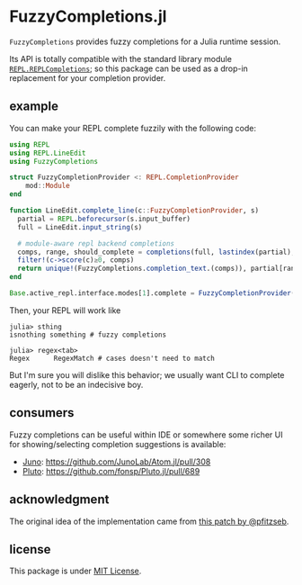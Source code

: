 # FuzzyCompletions.jl

`FuzzyCompletions` provides fuzzy completions for a Julia runtime session.

Its API is totally compatible with the standard library module [`REPL.REPLCompletions`](https://github.com/JuliaLang/julia/blob/master/stdlib/REPL/src/REPLCompletions.jl);
so this package can be used as a drop-in replacement for your completion provider.

## example

You can make your REPL complete fuzzily with the following code:

```julia
using REPL
using REPL.LineEdit
using FuzzyCompletions

struct FuzzyCompletionProvider <: REPL.CompletionProvider
    mod::Module
end

function LineEdit.complete_line(c::FuzzyCompletionProvider, s)
  partial = REPL.beforecursor(s.input_buffer)
  full = LineEdit.input_string(s)

  # module-aware repl backend completions
  comps, range, should_complete = completions(full, lastindex(partial), c.mod)
  filter!(c->score(c)≥0, comps)
  return unique!(FuzzyCompletions.completion_text.(comps)), partial[range], should_complete
end

Base.active_repl.interface.modes[1].complete = FuzzyCompletionProvider(Main) # or whatever module where you want to get completes from
```

Then, your REPL will work like

```julia-repl
julia> sthing
isnothing something # fuzzy completions

julia> regex<tab>
Regex      RegexMatch # cases doesn't need to match
```

But I'm sure you will dislike this behavior;
we usually want CLI to complete eagerly, not to be an indecisive boy.

## consumers

Fuzzy completions can be useful within IDE or somewhere some richer UI for showing/selecting completion suggestions is available:
- [Juno](https://junolab.org/): https://github.com/JunoLab/Atom.jl/pull/308
- [Pluto](https://github.com/fonsp/Pluto.jl): https://github.com/fonsp/Pluto.jl/pull/689

## acknowledgment

The original idea of the implementation came from [this patch by @pfitzseb](https://github.com/pfitzseb/julia/commit/740dd16843c16cb0b87264911f43abf8485652fe).

## license

This package is under [MIT License](LICENSE.md).
